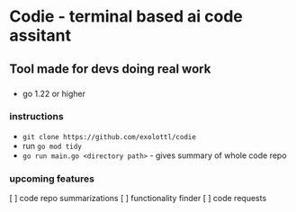# Codie - terminal based ai code assitant

## Tool made for devs doing real work

###

- go 1.22 or higher

### instructions

- `git clone https://github.com/exolottl/codie`
- run `go mod tidy`
- `go run main.go <directory path>` - gives summary of whole code repo

### upcoming features

[ ] code repo summarizations
[ ] functionality finder
[ ] code requests
